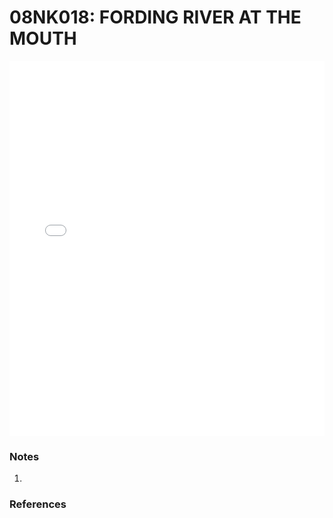 # 08NK018: FORDING RIVER AT THE MOUTH

<iframe src="/_static/stations/08NK018_fdc.html" width="100%" height="600" frameborder="0"></iframe>

### Notes
1. 

### References

